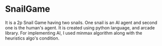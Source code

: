 # SnailGame
It is a 2p Snail Game having two snails. One snail is an AI agent and second one is the human's agent.
It is created using python language, and arcade library.
For implementing AI, I used minmax algorithm along with the heuristics algo's condition.
